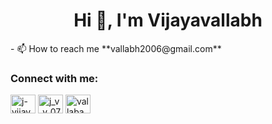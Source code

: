 <h1 align="center">Hi 👋, I'm Vijayavallabh</h1>
- 📫 How to reach me **vallabh2006@gmail.com**

<h3 align="left">Connect with me:</h3>
<p align="left">
<a href="https://linkedin.com/in/j-vijayavallabh" target="blank"><img align="center" src="https://raw.githubusercontent.com/rahuldkjain/github-profile-readme-generator/master/src/images/icons/Social/linked-in-alt.svg" alt="j-vijayavallabh" height="30" width="40" /></a>
<a href="https://instagram.com/j_v_v_07" target="blank"><img align="center" src="https://raw.githubusercontent.com/rahuldkjain/github-profile-readme-generator/master/src/images/icons/Social/instagram.svg" alt="j_v_v_07" height="30" width="40" /></a>
<a href="https://auth.geeksforgeeks.org/user/vallabauvn" target="blank"><img align="center" src="https://raw.githubusercontent.com/rahuldkjain/github-profile-readme-generator/master/src/images/icons/Social/geeks-for-geeks.svg" alt="vallabauvn" height="30" width="40" /></a>
</p>
